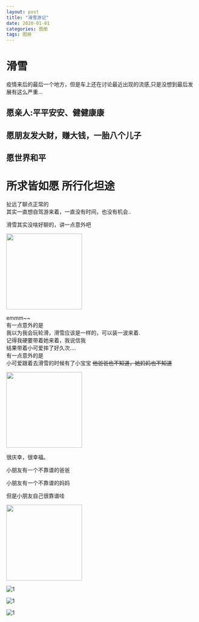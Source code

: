 ```yaml
---
layout: post
title: "滑雪游记"
date: 2020-01-01
categories: 图册
tags: 图册
---  
```



# 滑雪

疫情来后的最后一个地方，但是车上还在讨论最近出现的流感,只是没想到最后发展有这么严重...


## 愿亲人:平平安安、健健康康
## 愿朋友发大财，赚大钱，一胎八个儿子 
## 愿世界和平
# 所求皆如愿 所行化坦途 



扯远了聊点正常的  
其实一直想自驾游来着，一直没有时间，也没有机会..  

滑雪其实没啥好聊的，讲一点意外吧  

<img src="https://youpaiyun.lovemucheng.xyz/images/emo/v2-023835e80f82af259de4230427d4a5d9_r.jpg" width="200" height="200" />  

emmm~~  
有一点意外的是  
我以为我会玩轮滑，滑雪应该是一样的，可以装一波来着.  
记得我硬要带着她来着，我说信我  
结果带着小可爱摔了好久次....  
有一点意外的是  
小可爱跟着去滑雪的时候有了小宝宝  ~~他爸爸也不知道，她妈妈也不知道~~  

<img src="https://youpaiyun.lovemucheng.xyz/images/emo/v2-a00928c2552609286a2071ec9c185d21_r.jpg" width="200" height="200" />  

很庆幸，很幸福。  

小朋友有一个不靠谱的爸爸   

小朋友有一个不靠谱的妈妈  

但是小朋友自己很靠谱哇  

<img src="https://youpaiyun.lovemucheng.xyz/images/emo/v2-34777ba28e9694cd18de8229cbbda149_r.jpg" width="200" height="200" />  


![1](https://youpaiyun.lovemucheng.xyz/images/shennongjia/1.jpg)

![1](https://youpaiyun.lovemucheng.xyz/images/shennongjia/2.jpg)

![1](https://youpaiyun.lovemucheng.xyz/images/shennongjia/3.jpg)